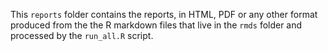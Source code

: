 This `reports` folder contains the reports, in HTML, PDF or any other format produced from the the R markdown files that live in the `rmds` folder and processed by the `run_all.R` script.

